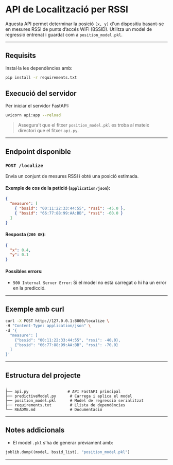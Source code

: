 # API de Localització per RSSI

Aquesta API permet determinar la posició `(x, y)` d'un dispositiu basant-se en mesures RSSI de punts d’accés WiFi (BSSID). Utilitza un model de regressió entrenat i guardat com a `position_model.pkl`.

---

## Requisits

Instal·la les dependències amb:

```bash
pip install -r requirements.txt
````

## Execució del servidor

Per iniciar el servidor FastAPI:

```bash
uvicorn api:app --reload
```

> Assegura’t que el fitxer `position_model.pkl` es troba al mateix directori que el fitxer `api.py`.

---

## Endpoint disponible

### `POST /localize`

Envia un conjunt de mesures RSSI i obté una posició estimada.

#### Exemple de cos de la petició (`application/json`):

```json
{
  "measure": [
    { "bssid": "00:11:22:33:44:55", "rssi": -45.0 },
    { "bssid": "66:77:88:99:AA:BB", "rssi": -60.0 }
  ]
}
```

#### Resposta (`200 OK`):

```json
{
  "x": 0.4,
  "y": 0.1
}
```

#### Possibles errors:

* `500 Internal Server Error`: Si el model no està carregat o hi ha un error en la predicció.

---

## Exemple amb curl

```bash
curl -X POST http://127.0.0.1:8000/localize \
-H "Content-Type: application/json" \
-d '{
  "measure": [
    {"bssid": "00:11:22:33:44:55", "rssi": -40.0},
    {"bssid": "66:77:88:99:AA:BB", "rssi": -70.0}
  ]
}'
```

---

## Estructura del projecte

```
.
├── api.py                 # API FastAPI principal
├── predictiveModel.py      # Carrega i aplica el model
├── position_model.pkl      # Model de regressió serialitzat
├── requirements.txt        # Llista de dependències
└── README.md               # Documentació
```

---

## Notes addicionals

* El model `.pkl` s’ha de generar prèviament amb:

```python
joblib.dump((model, bssid_list), "position_model.pkl")
```
---